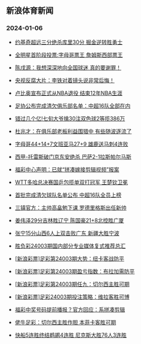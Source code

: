 ## 新浪体育新闻 
### 2024-01-06

+ [约基奇超远三分绝杀库里30分 掘金逆转胜勇士](https://sports.sina.com.cn/basketball/nba/2024-01-05/doc-inaamzpz5115559.shtml)

+ [全明星首阶段投票:字母哥票王 詹姆斯西部票王](https://sports.sina.com.cn/basketball/nba/2024-01-05/doc-inaamqyn9621220.shtml)

+ [陈戌源：我想深深地向全国球迷 真的要谢罪！](https://sports.sina.com.cn/china/2024-01-05/doc-inaamvhi2729758.shtml)

+ [央视反腐大片：李铁对着镜头说非常后悔！](https://sports.sina.com.cn/china/2024-01-05/doc-inaamvhk9505790.shtml)

+ [卢比奥宣布正式从NBA退役 结束12年NBA生涯](https://sports.sina.com.cn/basketball/nba/2024-01-05/doc-inaamvhe2971826.shtml)

+ [足协公布完成清欠俱乐部名单：中超16队全部在内](https://sports.sina.com.cn/china/2024-01-05/doc-inaamvhi2755227.shtml)

+ [错过几个亿!七旬大爷擒30注双色球2等揽386万](https://sports.sina.com.cn/l/2024-01-05/doc-inaamqym2821782.shtml)

+ [杜兆才：在俱乐部老板利益围猎中 有些随波逐流了](https://sports.sina.com.cn/china/2024-01-05/doc-inaamvhc5195257.shtml)

+ [字母哥44+14+7文班亚马27+9 雄鹿送马刺4连败](https://sports.sina.com.cn/basketball/nba/2024-01-05/doc-inaamvhc5216844.shtml)

+ [西甲-托雷斯破门京东安绝杀 巴萨2-1拉斯帕尔马斯](https://sports.sina.com.cn/g/laliga/2024-01-05/doc-inaamqym2826978.shtml)

+ [福彩中心声明：已就“拼凑嫁接剪辑视频”报案](https://sports.sina.com.cn/l/2024-01-05/doc-inaansmt4835101.shtml)

+ [WTT多哈总决赛国乒包揽单双打冠军 王楚钦卫冕](https://sports.sina.com.cn/others/pingpang/2024-01-06/doc-inaapazp4615426.shtml)

+ [首批完成清欠球队名单公布 中超16队全员上榜](https://sports.sina.com.cn/china/2024-01-05/doc-inaanfvy2782628.shtml)

+ [三镇官方：主帅高畠勉下课 罗德里格斯出任新帅](https://sports.sina.com.cn/china/j/2024-01-05/doc-inaanwtv2238849.shtml)

+ [姜伟泽29分吉林胜辽宁 陈国豪21+8北控胜广厦](https://sports.sina.com.cn/basketball/cba/2024-01-05/doc-inaanwtv2241966.shtml)

+ [张宁15分山西6人上双击败广东 新疆大胜宁波](https://sports.sina.com.cn/basketball/cba/2024-01-05/doc-inaanwtv2244172.shtml)

+ [胜负彩24003期国内部分专业媒体复式推荐总汇](https://sports.sina.com.cn/l/2024-01-05/doc-inaamvhi2721764.shtml)

+ [[新浪彩票]足彩第24003期大势：纽卡客战防平](https://sports.sina.com.cn/l/2024-01-06/doc-inaanwtv2256866.shtml)

+ [[新浪彩票]足彩第24003期盈亏指数：布拉加需防平](https://sports.sina.com.cn/l/2024-01-06/doc-inaanwts2518761.shtml)

+ [[新浪彩票]足彩第24003期任九：切尔西主胜可期](https://sports.sina.com.cn/l/2024-01-06/doc-inaanwtv2257088.shtml)

+ [[新浪彩票]足彩24003期投注策略：维拉客胜可博](https://sports.sina.com.cn/l/2024-01-06/doc-inaanwtw9034838.shtml)

+ [福彩中奖号码提前播报？官方回应：系拼凑剪辑](https://sports.sina.com.cn/l/2024-01-05/doc-inaanncw2708558.shtml)

+ [佬牛足彩：切尔西主胜作胆  本菲卡客胜可期](https://sports.sina.com.cn/l/2024-01-06/doc-inaapyfi1681923.shtml)

+ [快船5连胜终结鹈鹕4连胜 尼克斯大胜76人3连胜](https://sports.sina.com.cn/basketball/nba/2024-01-06/doc-inaaqepa1815817.shtml)

